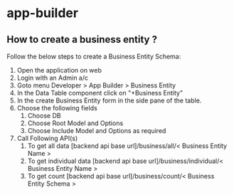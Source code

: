 # app-builder

## How to create a business entity ?

Follow the below steps to create a Business Entity Schema:

1. Open the application on web
2. Login with an Admin a/c
3. Goto menu Developer > App Builder > Business Entity
4. In the Data Table component click on "+Business Entity"
5. In the create Business Entity form in the side pane of the table.
6. Choose the following fields
    1. Choose DB
    2. Choose Root Model and Options
    3. Choose Include Model and Options as required
7. Call Following API(s)
    1. To get all data
[backend api base url]/business/all/< Business Entity Name >
    1. To get individual data
[backend api base url]/business/individual/< Business Entity Name >
    1. To get count
[backend api base url]/business/count/< Business Entity Schema >
